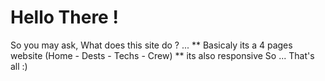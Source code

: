 # Hello There ! 
 So you may ask, What does this site do ? ... ** Basicaly its a 4 pages website (Home - Dests - Techs - Crew) **
 its also responsive
So ... That's all :)
